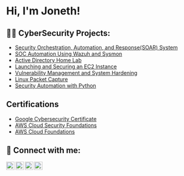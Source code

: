 <h1>Hi, I'm Joneth! </h1>

<h2>👨‍💻 CyberSecurity Projects:</h2>

  - [Security Orchestration, Automation, and Response(SOAR) System](https://github.com/JonethDee/SOAR-EDR/blob/main/Security%20Orchestration%2C%20Automation%2C%20and%20Response%20(SOAR)%20System%20(1).pdf)
  - [SOC Automation Using Wazuh and Sysmon](https://github.com/JonethDee/SOC-automation-with-Wazuh-and-Sysmon/blob/main/SOC_%20Wazuh%20and%20Sysmon.pdf)
  - [Active Directory Home Lab](https://github.com/JonethDee/Active-Directory)
  - [Launching and Securing an EC2 Instance](https://github.com/JonethDee/AWS-EC2-Report/blob/main/AWS%20Report.pdf)
  - [Vulnerability Management and System Hardening](https://github.com/JonethDee/Systems-Hardening/blob/main/System%20Hardening%20-%20Sheet1.pdf)
  - [Linux Packet Capture](https://github.com/JonethDee/Linux-Network-Packet-Capture/blob/main/Linux%20Network%20Packet%20Capture%20and%20Analysis.pdf)
  - [Security Automation with Python](https://github.com/JonethDee/Securing-Access/blob/main/SecureAcccess.py)


<h2>Certifications</h2>

- [Google Cybersecurity Certificate](https://www.credly.com/badges/730fd1ed-f920-4d3a-9ff1-31932e9513c4/public_url)
- [AWS Cloud Security Foundations](https://www.credly.com/badges/bd43d0c0-08e7-4f39-8cc7-10b24317eedb/public_url)
- [AWS Cloud Foundations](https://www.credly.com/badges/0c60b9b0-16f8-4995-b777-aacfce74dcb8/public_url)


<h2> 🤳 Connect with me:</h2>

[<img align="left" alt="JoshMadakor | YouTube" width="22px" src="https://cdn.jsdelivr.net/npm/simple-icons@v3/icons/youtube.svg" />][youtube]
[<img align="left" alt="JoshMadakor | Twitter" width="22px" src="https://cdn.jsdelivr.net/npm/simple-icons@v3/icons/twitter.svg" />][twitter]
[<img align="left" alt="JoshMadakor | LinkedIn" width="22px" src="https://cdn.jsdelivr.net/npm/simple-icons@v3/icons/linkedin.svg" />][linkedin]
[<img align="left" alt="JoshMadakor | Instagram" width="22px" src="https://cdn.jsdelivr.net/npm/simple-icons@v3/icons/instagram.svg" />][instagram]

[twitter]: https://twitter.com/joshmadakor
[youtube]: https://www.youtube.com/c/joshmadakor
[instagram]: https://www.instagram.com/joshmadakor/
[linkedin]: https://linkedin.com/in/joshmadakor

<!--
**joshmadakor1/joshmadakor1** is a ✨ _special_ ✨ repository because its `README.md` (this file) appears on your GitHub profile.

Here are some ideas to get you started:

- 🔭 I’m currently working on ...
- 🌱 I’m currently learning ...
- 👯 I’m looking to collaborate on ...
- 🤔 I’m looking for help with ...
- 💬 Ask me about ...
- 📫 How to reach me: ...
- 😄 Pronouns: ...
- ⚡ Fun fact: ...
-->
